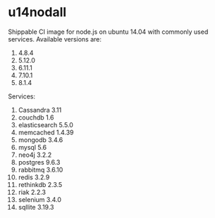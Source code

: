 u14nodall
================

Shippable CI image for node.js on ubuntu 14.04 with commonly used services. Available versions are:

 
  1.  4.8.4
  2.  5.12.0
  3.  6.11.1
  4.  7.10.1
  5.  8.1.4
 

Services:


  1.  Cassandra 3.11
  2.  couchdb 1.6
  3.  elasticsearch 5.5.0
  4.  memcached 1.4.39
  5.  mongodb 3.4.6
  6.  mysql 5.6
  7.  neo4j 3.2.2
  8.  postgres 9.6.3
  9.  rabbitmq 3.6.10
 10.  redis 3.2.9
 11.  rethinkdb 2.3.5
 12.  riak 2.2.3
 13.  selenium 3.4.0
 14.  sqllite 3.19.3





 
